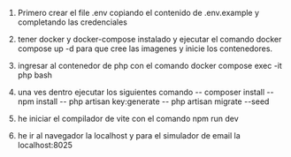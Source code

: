 
1) Primero crear el file .env copiando el contenido de .env.example y completando las credenciales

2) tener docker y docker-compose instalado y ejecutar el comando docker compose up -d para que cree las imagenes y inicie los contenedores.

3) ingresar al contenedor de php con el comando docker compose exec -it php bash

4) una ves dentro ejecutar los siguientes comando 
   -- composer install
   -- npm install
   -- php artisan key:generate
   -- php artisan migrate --seed

5) he iniciar el compilador de vite con el comando npm run dev

6) he ir al navegador la localhost y para el simulador de email la localhost:8025


